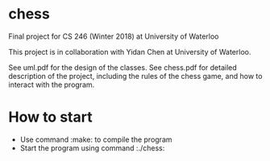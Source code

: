 # chess
Final project for CS 246 (Winter 2018) at University of Waterloo

This project is in collaboration with Yidan Chen at University of Waterloo.

See uml.pdf for the design of the classes. 
See chess.pdf for detailed description of the project, including the rules of the chess game, and how to interact with the program.

# How to start
* Use command :make: to compile the program
* Start the program using command :./chess:
